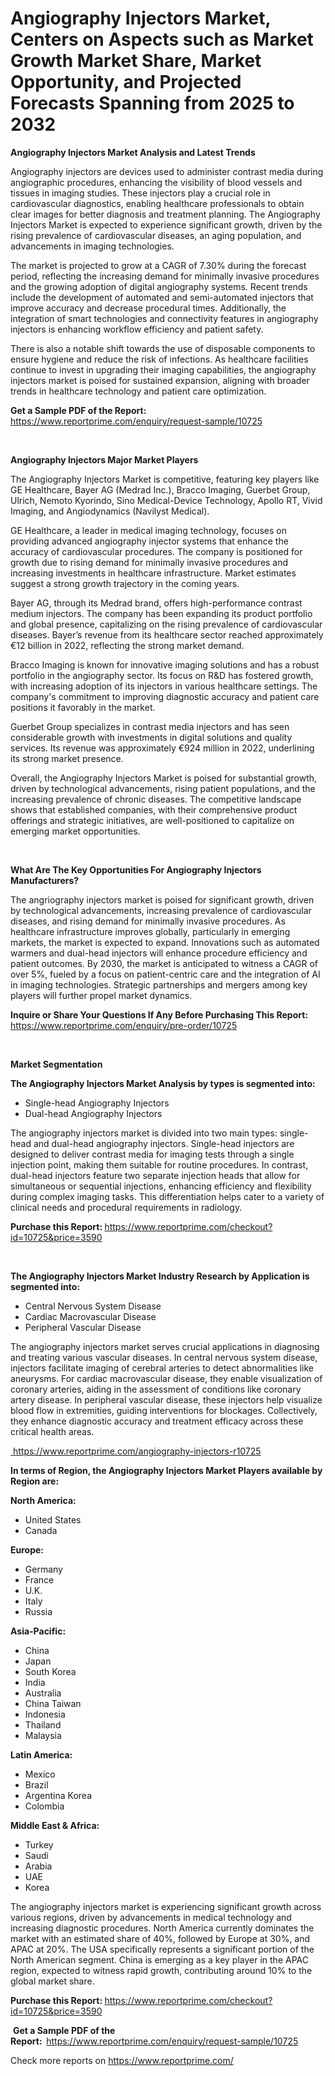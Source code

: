 <p><h1>Angiography Injectors Market, Centers on Aspects such as Market Growth Market Share, Market Opportunity, and Projected Forecasts Spanning from 2025 to 2032</h1></p><p><strong>Angiography Injectors Market Analysis and Latest Trends</strong></p>
<p><p>Angiography injectors are devices used to administer contrast media during angiographic procedures, enhancing the visibility of blood vessels and tissues in imaging studies. These injectors play a crucial role in cardiovascular diagnostics, enabling healthcare professionals to obtain clear images for better diagnosis and treatment planning. The Angiography Injectors Market is expected to experience significant growth, driven by the rising prevalence of cardiovascular diseases, an aging population, and advancements in imaging technologies.</p><p>The market is projected to grow at a CAGR of 7.30% during the forecast period, reflecting the increasing demand for minimally invasive procedures and the growing adoption of digital angiography systems. Recent trends include the development of automated and semi-automated injectors that improve accuracy and decrease procedural times. Additionally, the integration of smart technologies and connectivity features in angiography injectors is enhancing workflow efficiency and patient safety.</p><p>There is also a notable shift towards the use of disposable components to ensure hygiene and reduce the risk of infections. As healthcare facilities continue to invest in upgrading their imaging capabilities, the angiography injectors market is poised for sustained expansion, aligning with broader trends in healthcare technology and patient care optimization.</p></p>
<p><strong>Get a Sample PDF of the Report:&nbsp;</strong> <a href="https://www.reportprime.com/enquiry/request-sample/10725?utm_campaign=3205&utm_medium=2&utm_source=Github&utm_content=ia&utm_term=20032025&utm_id=angiography-injectors">https://www.reportprime.com/enquiry/request-sample/10725</a></p>
<p>&nbsp;</p>
<p><strong>Angiography Injectors Major Market Players</strong></p>
<p><p>The Angiography Injectors Market is competitive, featuring key players like GE Healthcare, Bayer AG (Medrad Inc.), Bracco Imaging, Guerbet Group, Ulrich, Nemoto Kyorindo, Sino Medical-Device Technology, Apollo RT, Vivid Imaging, and Angiodynamics (Navilyst Medical). </p><p>GE Healthcare, a leader in medical imaging technology, focuses on providing advanced angiography injector systems that enhance the accuracy of cardiovascular procedures. The company is positioned for growth due to rising demand for minimally invasive procedures and increasing investments in healthcare infrastructure. Market estimates suggest a strong growth trajectory in the coming years.</p><p>Bayer AG, through its Medrad brand, offers high-performance contrast medium injectors. The company has been expanding its product portfolio and global presence, capitalizing on the rising prevalence of cardiovascular diseases. Bayer’s revenue from its healthcare sector reached approximately €12 billion in 2022, reflecting the strong market demand.</p><p>Bracco Imaging is known for innovative imaging solutions and has a robust portfolio in the angiography sector. Its focus on R&D has fostered growth, with increasing adoption of its injectors in various healthcare settings. The company's commitment to improving diagnostic accuracy and patient care positions it favorably in the market.</p><p>Guerbet Group specializes in contrast media injectors and has seen considerable growth with investments in digital solutions and quality services. Its revenue was approximately €924 million in 2022, underlining its strong market presence.</p><p>Overall, the Angiography Injectors Market is poised for substantial growth, driven by technological advancements, rising patient populations, and the increasing prevalence of chronic diseases. The competitive landscape shows that established companies, with their comprehensive product offerings and strategic initiatives, are well-positioned to capitalize on emerging market opportunities.</p></p>
<p>&nbsp;</p>
<p><strong>What Are The Key Opportunities For Angiography Injectors Manufacturers?</strong></p>
<p><p>The angriography injectors market is poised for significant growth, driven by technological advancements, increasing prevalence of cardiovascular diseases, and rising demand for minimally invasive procedures. As healthcare infrastructure improves globally, particularly in emerging markets, the market is expected to expand. Innovations such as automated warmers and dual-head injectors will enhance procedure efficiency and patient outcomes. By 2030, the market is anticipated to witness a CAGR of over 5%, fueled by a focus on patient-centric care and the integration of AI in imaging technologies. Strategic partnerships and mergers among key players will further propel market dynamics.</p></p>
<p><strong>Inquire or Share Your Questions If Any Before Purchasing This Report:</strong> <a href="https://www.reportprime.com/enquiry/pre-order/10725?utm_campaign=3205&utm_medium=2&utm_source=Github&utm_content=ia&utm_term=20032025&utm_id=angiography-injectors">https://www.reportprime.com/enquiry/pre-order/10725</a></p>
<p>&nbsp;</p>
<p><strong>Market Segmentation</strong></p>
<p><strong>The Angiography Injectors Market Analysis by types is segmented into:</strong></p>
<p><ul><li>Single-head Angiography Injectors</li><li>Dual-head Angiography Injectors</li></ul></p>
<p><p>The angiography injectors market is divided into two main types: single-head and dual-head angiography injectors. Single-head injectors are designed to deliver contrast media for imaging tests through a single injection point, making them suitable for routine procedures. In contrast, dual-head injectors feature two separate injection heads that allow for simultaneous or sequential injections, enhancing efficiency and flexibility during complex imaging tasks. This differentiation helps cater to a variety of clinical needs and procedural requirements in radiology.</p></p>
<p><strong>Purchase this Report:&nbsp;</strong><a href="https://www.reportprime.com/checkout?id=10725&price=3590&utm_campaign=3205&utm_medium=2&utm_source=Github&utm_content=ia&utm_term=20032025&utm_id=angiography-injectors">https://www.reportprime.com/checkout?id=10725&price=3590</a></p>
<p>&nbsp;</p>
<p><strong>The Angiography Injectors Market Industry Research by Application is segmented into:</strong></p>
<p><ul><li>Central Nervous System Disease</li><li>Cardiac Macrovascular Disease</li><li>Peripheral Vascular Disease</li></ul></p>
<p><p>The angiography injectors market serves crucial applications in diagnosing and treating various vascular diseases. In central nervous system disease, injectors facilitate imaging of cerebral arteries to detect abnormalities like aneurysms. For cardiac macrovascular disease, they enable visualization of coronary arteries, aiding in the assessment of conditions like coronary artery disease. In peripheral vascular disease, these injectors help visualize blood flow in extremities, guiding interventions for blockages. Collectively, they enhance diagnostic accuracy and treatment efficacy across these critical health areas.</p></p>
<p><a href="https://www.reportprime.com/angiography-injectors-r10725?utm_campaign=3205&utm_medium=2&utm_source=Github&utm_content=ia&utm_term=20032025&utm_id=angiography-injectors">&nbsp;https://www.reportprime.com/angiography-injectors-r10725</a></p>
<p><strong>In terms of Region, the Angiography Injectors Market Players available by Region are:</strong></p>
<p>
    <p> <strong> North America: </strong>
        <ul>
            <li>United States</li>
            <li>Canada</li>
        </ul>
        </p> 
    <p> <strong> Europe: </strong>
        <ul>
            <li>Germany</li>
            <li>France</li>
            <li>U.K.</li>
            <li>Italy</li>
            <li>Russia</li>
        </ul>
        </p> 
    <p> <strong> Asia-Pacific: </strong>
        <ul>
            <li>China</li>
            <li>Japan</li>
            <li>South Korea</li>
            <li>India</li>
            <li>Australia</li>
            <li>China Taiwan</li>
            <li>Indonesia</li>
            <li>Thailand</li>
            <li>Malaysia</li>
        </ul>
        </p> 
    <p> <strong> Latin America: </strong>
        <ul>
            <li>Mexico</li>
            <li>Brazil</li>
            <li>Argentina Korea</li>
            <li>Colombia</li>
        </ul>
        </p> 
    <p> <strong> Middle East & Africa: </strong>
        <ul>
            <li>Turkey</li>
            <li>Saudi</li>
            <li>Arabia</li>
            <li>UAE</li>
            <li>Korea</li>
        </ul>
    </p>
    </p>
<p><p>The angiography injectors market is experiencing significant growth across various regions, driven by advancements in medical technology and increasing diagnostic procedures. North America currently dominates the market with an estimated share of 40%, followed by Europe at 30%, and APAC at 20%. The USA specifically represents a significant portion of the North American segment. China is emerging as a key player in the APAC region, expected to witness rapid growth, contributing around 10% to the global market share.</p></p>
<p><strong>Purchase this Report: </strong><a href="https://www.reportprime.com/checkout?id=10725&price=3590&utm_campaign=3205&utm_medium=2&utm_source=Github&utm_content=ia&utm_term=20032025&utm_id=angiography-injectors">https://www.reportprime.com/checkout?id=10725&price=3590</a></p>
<p>&nbsp;<strong>Get a Sample PDF of the Report:&nbsp;&nbsp;</strong><a href="https://www.reportprime.com/enquiry/request-sample/10725?utm_campaign=3205&utm_medium=2&utm_source=Github&utm_content=ia&utm_term=20032025&utm_id=angiography-injectors">https://www.reportprime.com/enquiry/request-sample/10725</a></p>
<p><strong></strong></p>
<p>Check more reports on <a href="https://www.reportprime.com/?utm_campaign=3205&utm_medium=2&utm_source=Github&utm_content=ia&utm_term=20032025&utm_id=angiography-injectors">https://www.reportprime.com/</a></p>